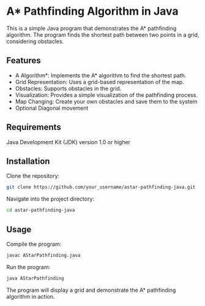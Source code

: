 # A* Pathfinding Algorithm in Java

This is a simple Java program that demonstrates the A* pathfinding algorithm. The program finds the shortest path between two points in a grid, considering obstacles.

## Features

- A Algorithm*: Implements the A* algorithm to find the shortest path.
- Grid Representation: Uses a grid-based representation of the map.
- Obstacles: Supports obstacles in the grid.
- Visualization: Provides a simple visualization of the pathfinding process.
- Map Changing: Create your own obstacles and save them to the system
- Optional Diagonal movement

## Requirements

Java Development Kit (JDK) version 1.0 or higher

## Installation
Clone the repository:

```bash
git clone https://github.com/your_username/astar-pathfinding-java.git
```

Navigate into the project directory:

```bash
cd astar-pathfinding-java
```

## Usage

Compile the program:

```bash
javac AStarPathfinding.java
```

Run the program:

```bash
java AStarPathfinding
```

The program will display a grid and demonstrate the A* pathfinding algorithm in action.
